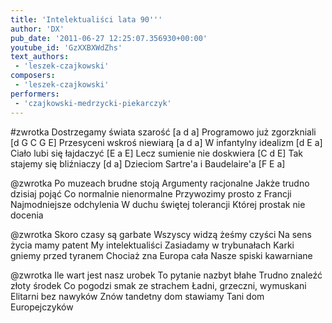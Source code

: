 ```yaml
---
title: 'Intelektualiści lata 90'''
author: 'DX'
pub_date: '2011-06-27 12:25:07.356930+00:00'
youtube_id: 'GzXXBXWdZhs'
text_authors:
 - 'leszek-czajkowski'
composers:
 - 'leszek-czajkowski'
performers:
 - 'czajkowski-medrzycki-piekarczyk'
---
```


#zwrotka
Dostrzegamy świata szarość [a d a]
Programowo już zgorzkniali [d G C G E]
Przesyceni wskroś niewiarą  [a d a]
W infantylny idealizm [d E a]
Ciało lubi się łajdaczyć [E a E]
Lecz sumienie nie doskwiera [C d E]
Tak stajemy się bliźniaczy [d a]
Dzieciom Sartre'a i Baudelaire'a [F E a]

@zwrotka
Po muzeach brudne stoją
Argumenty racjonalne
Jakże trudno dzisiaj pojąć
Co normalnie nienormalne
Przywozimy prosto z Francji     
Najmodniejsze odchylenia
W duchu świętej tolerancji
Której prostak nie docenia

@zwrotka
Skoro czasy są garbate
Wszyscy widzą żeśmy czyści 
Na sens życia mamy patent
My intelektualiści
Zasiadamy w trybunałach
Karki gniemy przed tyranem
Chociaż zna Europa cała 
Nasze spiski kawarniane

@zwrotka
Ile wart jest nasz urobek
To pytanie nazbyt błahe
Trudno znaleźć złoty środek
Co pogodzi smak ze strachem
Ładni, grzeczni, wymuskani
Elitarni bez nawyków
Znów tandetny dom stawiamy
Tani dom Europejczyków